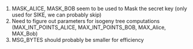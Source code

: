 1. MASK\_ALICE, MASK\_BOB seem to be used to Mask the secret key (only used for SIKE, we can probably skip)
2. Need to figure out parameters for isogeny tree computations (MAX_INT_POINTS_ALICE, MAX_INT_POINTS_BOB, MAX_Alice, MAX_Bob)
3. MSG_BYTES should probably be smaller for efficiency
